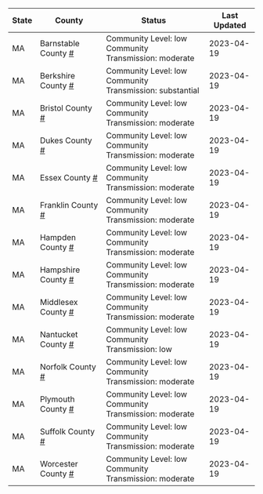 State | County | Status | Last Updated
--- | --- | --- | --- 
MA | Barnstable County <a href="#barnstable_county">#</a> | <a name="barnstable_county"></a>Community Level: low<br/>Community Transmission: moderate | 2023-04-19
MA | Berkshire County <a href="#berkshire_county">#</a> | <a name="berkshire_county"></a>Community Level: low<br/>Community Transmission: substantial | 2023-04-19
MA | Bristol County <a href="#bristol_county">#</a> | <a name="bristol_county"></a>Community Level: low<br/>Community Transmission: moderate | 2023-04-19
MA | Dukes County <a href="#dukes_county">#</a> | <a name="dukes_county"></a>Community Level: low<br/>Community Transmission: moderate | 2023-04-19
MA | Essex County <a href="#essex_county">#</a> | <a name="essex_county"></a>Community Level: low<br/>Community Transmission: moderate | 2023-04-19
MA | Franklin County <a href="#franklin_county">#</a> | <a name="franklin_county"></a>Community Level: low<br/>Community Transmission: moderate | 2023-04-19
MA | Hampden County <a href="#hampden_county">#</a> | <a name="hampden_county"></a>Community Level: low<br/>Community Transmission: moderate | 2023-04-19
MA | Hampshire County <a href="#hampshire_county">#</a> | <a name="hampshire_county"></a>Community Level: low<br/>Community Transmission: moderate | 2023-04-19
MA | Middlesex County <a href="#middlesex_county">#</a> | <a name="middlesex_county"></a>Community Level: low<br/>Community Transmission: moderate | 2023-04-19
MA | Nantucket County <a href="#nantucket_county">#</a> | <a name="nantucket_county"></a>Community Level: low<br/>Community Transmission: low | 2023-04-19
MA | Norfolk County <a href="#norfolk_county">#</a> | <a name="norfolk_county"></a>Community Level: low<br/>Community Transmission: moderate | 2023-04-19
MA | Plymouth County <a href="#plymouth_county">#</a> | <a name="plymouth_county"></a>Community Level: low<br/>Community Transmission: moderate | 2023-04-19
MA | Suffolk County <a href="#suffolk_county">#</a> | <a name="suffolk_county"></a>Community Level: low<br/>Community Transmission: moderate | 2023-04-19
MA | Worcester County <a href="#worcester_county">#</a> | <a name="worcester_county"></a>Community Level: low<br/>Community Transmission: moderate | 2023-04-19
